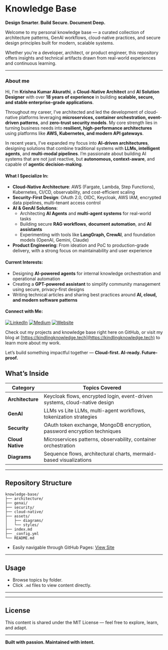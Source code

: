 # Knowledge Base

**Design Smarter. Build Secure. Document Deep.**

Welcome to my personal knowledge base — a curated collection of architecture patterns, GenAI workflows, cloud-native practices, and secure design principles built for modern, scalable systems.

Whether you're a developer, architect, or product engineer, this repository offers insights and technical artifacts drawn from real-world experiences and continuous learning.

---

### About me

Hi, I'm **Krishna Kumar Akurathi**, a **Cloud-Native Architect** and **AI Solution Designer** with over **18 years of experience** in building **scalable, secure, and stable enterprise-grade applications**.

Throughout my career, I’ve architected and led the development of cloud-native platforms leveraging **microservices, container orchestration, event-driven patterns**, and **zero-trust security models**. My core strength lies in turning business needs into **resilient, high-performance architectures** using platforms like **AWS, Kubernetes, and modern API gateways**.

In recent years, I’ve expanded my focus into **AI-driven architectures**, designing solutions that combine traditional systems with **LLMs, intelligent agents**, and **multi-modal pipelines**. I’m passionate about building AI systems that are not just reactive, but **autonomous, context-aware**, and capable of **agentic decision-making**.

#### What I Specialize In:
- **Cloud-Native Architecture**: AWS (Fargate, Lambda, Step Functions), Kubernetes, CI/CD, observability, and cost-efficient scaling
- **Security-First Design**: OAuth 2.0, OIDC, Keycloak, AWS IAM, encrypted data pipelines, multi-tenant access control
- **AI & GenAI Solutions**:
  - Architecting **AI Agents** and **multi-agent systems** for real-world tasks
  - Building secure **RAG workflows**, **document automation**, and **AI assistants**
  - Experimenting with tools like **LangGraph, CrewAI**, and foundation models (OpenAI, Gemini, Claude)
- **Product Engineering**: From ideation and PoC to production-grade delivery, with a strong focus on maintainability and user experience

#### Current Interests:
- Designing **AI-powered agents** for internal knowledge orchestration and operational automation
- Creating a **GPT-powered assistant** to simplify community management using secure, privacy-first designs
- Writing technical articles and sharing best practices around **AI, cloud, and modern software patterns**

#### Connect with Me:
[![LinkedIn](https://img.shields.io/badge/LinkedIn-Profile-blue)](http://linkedin.com/in/krishna-kumar-akurathi-b960302b)
[![Medium](https://img.shields.io/badge/Medium-Blog-black)](https://medium.com/@kindlingknowledge)
[![Website](https://img.shields.io/badge/Website-KindlingKnowledge.tech-blueviolet)](https://kindlingknowledge.tech)

Check out my projects and knowledge base right here on GitHub, or visit my blog at [https://kindlingknowledge.tech](https://kindlingknowledge.tech) to learn more about my work.

Let’s build something impactful together — **Cloud-first. AI-ready. Future-proof.**

## **What’s Inside**

| Category        | Topics Covered                                                             |
|----------------|------------------------------------------------------------------------------|
| **Architecture** | Keycloak flows, encrypted login, event-driven systems, cloud-native design |
| **GenAI**         | LLMs vs Lite LLMs, multi-agent workflows, tokenization strategies          |
| **Security**      | OAuth token exchange, MongoDB encryption, password encryption techniques   |
| **Cloud Native**  | Microservices patterns, observability, container orchestration             |
| **Diagrams**      | Sequence flows, architectural charts, mermaid-based visualizations         |

---

## **Repository Structure**

```
knowledge-base/
├── architecture/
├── genai/
├── security/
├── cloud-native/
├── assets/
│   ├── diagrams/
│   └── styles/
├── index.md
├── _config.yml
└── README.md
```

- Easily navigable through GitHub Pages: [View Site](https://kindlingknowledge-tech.github.io/architects-insights/knowledge-base/)

---

## **Usage**

- Browse topics by folder.
- Click `.md` files to view content directly.

---

---

## **License**

This content is shared under the MIT License — feel free to explore, learn, and adapt.

---

**Built with passion. Maintained with intent.**
